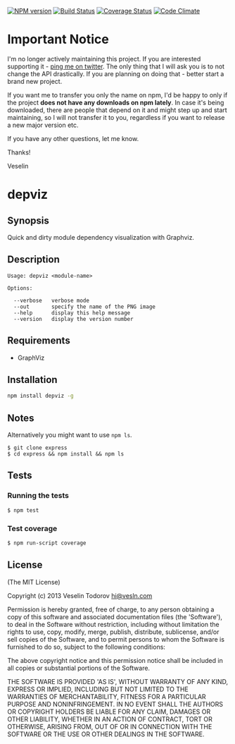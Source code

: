 [![NPM version](https://badge.fury.io/js/depviz.png)](http://badge.fury.io/js/depviz)
[![Build Status](https://secure.travis-ci.org/vesln/depviz.png)](http://travis-ci.org/vesln/depviz)
[![Coverage Status](https://coveralls.io/repos/vesln/depviz/badge.png?branch=master)](https://coveralls.io/r/vesln/depviz?branch=master)
[![Code Climate](https://codeclimate.com/github/vesln/depviz.png)](https://codeclimate.com/github/vesln/depviz)

# Important Notice

I'm no longer actively maintaining this project. If you are interested supporting it - [ping me on twitter](https://twitter.com/vesln).
The only thing that I will ask you is to not change the API drastically. If you are planning on doing that - better start a brand new project.

If you want me to transfer you only the name on npm, I'd be happy to only if the project **does not have any downloads on npm lately**. In case it's being
downloaded, there are people that depend on it and might step up and start maintaining, so I will not transfer it to you, regardless if you want to release
a new major version etc.

If you have any other questions, let me know.

Thanks!

Veselin

# depviz

## Synopsis

Quick and dirty module dependency visualization with Graphviz.

## Description

```
Usage: depviz <module-name>

Options:

  --verbose   verbose mode
  --out       specify the name of the PNG image
  --help      display this help message
  --version   display the version number
```

## Requirements

- GraphViz

## Installation

```bash
npm install depviz -g
```

## Notes

Alternatively you might want to use `npm ls`.

```
$ git clone express
$ cd express && npm install && npm ls
```

## Tests

### Running the tests

```bash
$ npm test
```

### Test coverage

```bash
$ npm run-script coverage
```

## License

(The MIT License)

Copyright (c) 2013 Veselin Todorov <hi@vesln.com>

Permission is hereby granted, free of charge, to any person obtaining
a copy of this software and associated documentation files (the
'Software'), to deal in the Software without restriction, including
without limitation the rights to use, copy, modify, merge, publish,
distribute, sublicense, and/or sell copies of the Software, and to
permit persons to whom the Software is furnished to do so, subject to
the following conditions:

The above copyright notice and this permission notice shall be
included in all copies or substantial portions of the Software.

THE SOFTWARE IS PROVIDED 'AS IS', WITHOUT WARRANTY OF ANY KIND,
EXPRESS OR IMPLIED, INCLUDING BUT NOT LIMITED TO THE WARRANTIES OF
MERCHANTABILITY, FITNESS FOR A PARTICULAR PURPOSE AND NONINFRINGEMENT.
IN NO EVENT SHALL THE AUTHORS OR COPYRIGHT HOLDERS BE LIABLE FOR ANY
CLAIM, DAMAGES OR OTHER LIABILITY, WHETHER IN AN ACTION OF CONTRACT,
TORT OR OTHERWISE, ARISING FROM, OUT OF OR IN CONNECTION WITH THE
SOFTWARE OR THE USE OR OTHER DEALINGS IN THE SOFTWARE.
